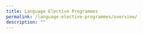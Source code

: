 ```yaml
---
title: Language Elective Programmes
permalink: /language-elective-programmes/overview/
description: ""
---
```


